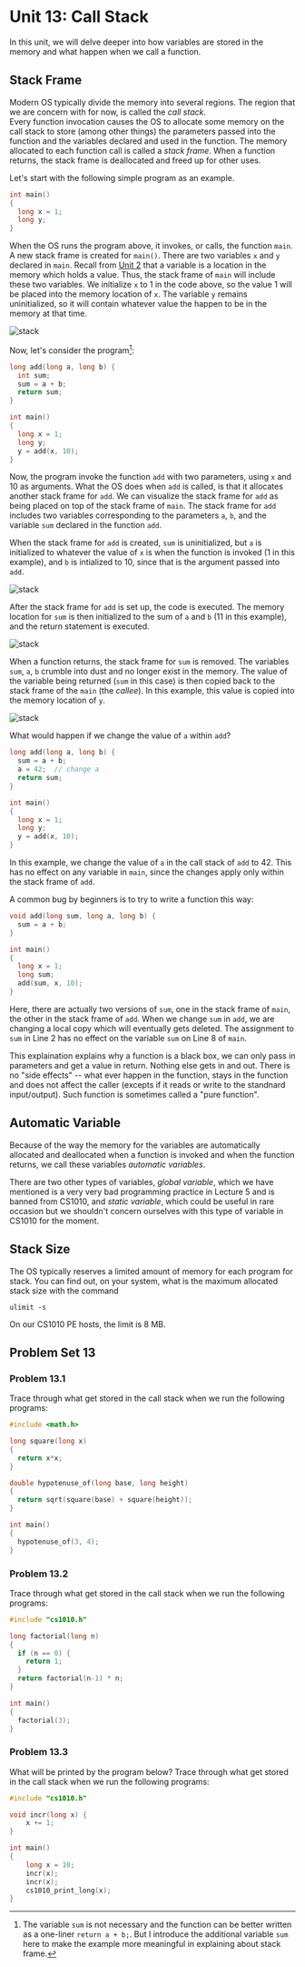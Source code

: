 # Unit 13: Call Stack

In this unit, we will delve deeper into how variables are stored in the memory and what happen when we call a function.

## Stack Frame

Modern OS typically divide the memory into several regions.  The region that we are concern with for now, is called the _call stack_.  
Every function invocation causes the OS to allocate some memory on the call stack to store (among other things) the parameters passed into the function and the variables declared and used in the function.  The memory allocated to each function call is called a _stack frame_.  When a function returns, the stack frame is deallocated and freed up for other uses.

Let's start with the following simple program as an example.

```C
int main()
{
  long x = 1;
  long y;
}
```

When the OS runs the program above, it invokes, or calls, the function `main`.  A new stack frame is created for `main()`.  There are two variables `x` and `y` declared in `main`.  Recall from [Unit 2](02-algo.md) that a variable is a location in the memory which holds a value.  Thus, the stack frame of `main` will include these two variables.  We initialize `x` to 1 in the code above, so the value 1 will be placed into the memory location of `x`.  The variable `y` remains uninitialized, so it will contain whatever value the happen to be in the memory at that time.

![stack](figures/stack/stack.001.png)

Now, let's consider the program[^1]:

[^1]: The variable `sum` is not necessary and the function can be better written as a one-liner `return a + b;`.  But I introduce the additional variable `sum` here to make the example more meaningful in explaining about stack frame.

```C
long add(long a, long b) {
  int sum;
  sum = a + b;
  return sum;
}

int main()
{
  long x = 1;
  long y;
  y = add(x, 10);
}
```

Now, the program invoke the function `add` with two parameters, using `x` and 10 as arguments.  What the OS does when `add` is called, is that it allocates another stack frame for `add`.  We can visualize the stack frame for `add` as being placed on top of the stack frame of `main`.  The stack frame for `add` includes two variables corresponding to the parameters `a`, `b`, and the variable `sum` declared in the function `add`.

When the stack frame for `add` is created, `sum` is uninitialized, but `a` is initialized to whatever the value of `x` is when the function is invoked (1 in this example), and `b` is intialized to 10, since that is the argument passed into `add`.

![stack](figures/stack/stack.002.png)

After the stack frame for `add` is set up, the code is executed.  The memory location for `sum` is then initialized to the sum of `a` and `b` (11 in this example), and the return statement is executed.  

![stack](figures/stack/stack.003.png)

When a function returns, the stack frame for `sum` is removed.  The variables `sum`, `a`, `b` crumble into dust and no longer exist in the memory.  The value of the variable being returned (`sum` in this case) is then copied back to the stack frame of the `main` (the _callee_).  In this example, this value is copied into the memory location of `y`.

![stack](figures/stack/stack.004.png)

What would happen if we change the value of `a` within `add`?

```C
long add(long a, long b) {
  sum = a + b;
  a = 42;  // change a
  return sum;
}

int main()
{
  long x = 1;
  long y;
  y = add(x, 10);
}
```

In this example, we change the value of `a` in the call stack of `add` to 42.  This has no effect on any variable in `main`, since the changes apply only within the stack frame of `add`.

A common bug by beginners is to try to write a function this way:

```C
void add(long sum, long a, long b) {
  sum = a + b;
}

int main()
{
  long x = 1;
  long sum;
  add(sum, x, 10);
}
```

Here, there are actually two versions of `sum`, one in the stack frame of `main`, the other in the stack frame of `add`.  When we change `sum` in `add`, we are changing a local copy which will eventually gets deleted.  The assignment to `sum` in Line 2 has no effect on the variable `sum` on Line 8 of `main`.

This explaination explains why a function is a black box, we can only pass in parameters and get a value in return.  Nothing else gets in and out.  There is no "side effects" -- what ever happen in the function, stays in the function and does not affect the caller (excepts if it reads or write to the standnard input/output).   Such function is sometimes called a "pure function".

## Automatic Variable

Because of the way the memory for the variables are automatically allocated and deallocated when a function is invoked and when the function returns, we call these variables _automatic variables_.  

There are two other types of variables, _global variable_, which we have mentioned is a very very bad programming practice in Lecture 5 and is banned from CS1010, and _static variable_, which could be useful in rare occasion but we shouldn't concern ourselves with this type of variable in CS1010 for the moment.

## Stack Size

The OS typically reserves a limited amount of memory for each program for stack.  You can find out, on your system, what is the maximum allocated stack size with the command 
```
ulimit -s
```

On our CS1010 PE hosts, the limit is 8 MB.  

## Problem Set 13

### Problem 13.1

Trace through what get stored in the call stack when we run the following programs:

```C
#include <math.h>

long square(long x)
{
  return x*x;
}

double hypotenuse_of(long base, long height)
{
  return sqrt(square(base) + square(height));
}

int main()
{
  hypotenuse_of(3, 4);
}
```

### Problem 13.2

Trace through what get stored in the call stack when we run the following programs:

```C
#include "cs1010.h"

long factorial(long n)
{
  if (n == 0) {
    return 1;
  }
  return factorial(n-1) * n;
}

int main()
{
  factorial(3);
}
```

### Problem 13.3

What will be printed by the program below?
Trace through what get stored in the call stack when we run the following programs:

```C
#include "cs1010.h"

void incr(long x) {
	x += 1;
}

int main()
{
	long x = 10;
	incr(x);
	incr(x);
	cs1010_print_long(x);
}
```
